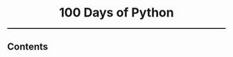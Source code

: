 <h1 align="center"> 100 Days of Python </h1>
<hr style="height: 2px; background-color: black;"/>
<h2> Contents </h2>
